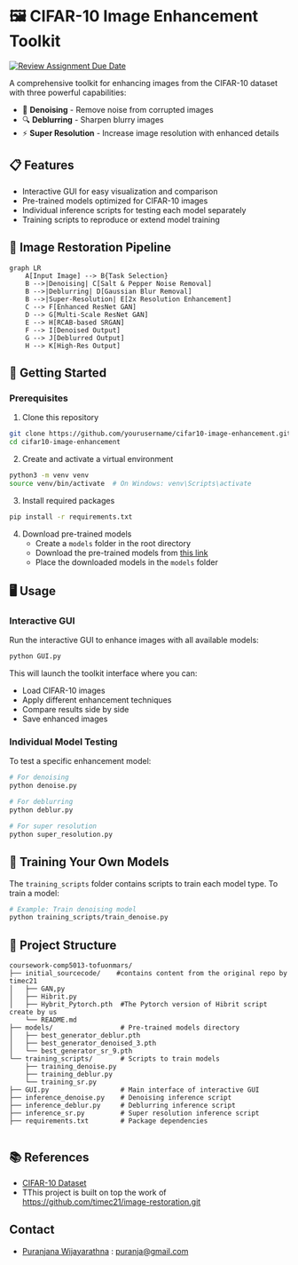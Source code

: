 # 🖼️ CIFAR-10 Image Enhancement Toolkit

[![Review Assignment Due Date](https://classroom.github.com/assets/deadline-readme-button-22041afd0340ce965d47ae6ef1cefeee28c7c493a6346c4f15d667ab976d596c.svg)](https://classroom.github.com/a/Ui7Z-_ux)

A comprehensive toolkit for enhancing images from the CIFAR-10 dataset with three powerful capabilities:

- 🧹 **Denoising** - Remove noise from corrupted images
- 🔍 **Deblurring** - Sharpen blurry images
- ⚡ **Super Resolution** - Increase image resolution with enhanced details

## 📋 Features

- Interactive GUI for easy visualization and comparison
- Pre-trained models optimized for CIFAR-10 images
- Individual inference scripts for testing each model separately
- Training scripts to reproduce or extend model training

## 🔄 Image Restoration Pipeline

```mermaid
graph LR
    A[Input Image] --> B{Task Selection}
    B -->|Denoising| C[Salt & Pepper Noise Removal]
    B -->|Deblurring| D[Gaussian Blur Removal]
    B -->|Super-Resolution| E[2x Resolution Enhancement]
    C --> F[Enhanced ResNet GAN]
    D --> G[Multi-Scale ResNet GAN]
    E --> H[RCAB-based SRGAN]
    F --> I[Denoised Output]
    G --> J[Deblurred Output]
    H --> K[High-Res Output]
```
## 🚀 Getting Started

### Prerequisites

1. Clone this repository
```bash
git clone https://github.com/yourusername/cifar10-image-enhancement.git
cd cifar10-image-enhancement
```

2. Create and activate a virtual environment
```bash
python3 -m venv venv
source venv/bin/activate  # On Windows: venv\Scripts\activate
```

3. Install required packages
```bash
pip install -r requirements.txt
```

4. Download pre-trained models
   - Create a `models` folder in the root directory
   - Download the pre-trained models from [this link](https://liveplymouthac-my.sharepoint.com/:f:/g/personal/pathirage_wijayarathna_postgrad_plymouth_ac_uk/Eq-PRdY3n_FHo5imC2ir7pUB2UZED49zVFWwJ0ImpOJ_GQ?e=WbEMfo)
   - Place the downloaded models in the `models` folder

## 🖥️ Usage

### Interactive GUI

Run the interactive GUI to enhance images with all available models:

```bash
python GUI.py
```

This will launch the toolkit interface where you can:
- Load CIFAR-10 images
- Apply different enhancement techniques
- Compare results side by side
- Save enhanced images

### Individual Model Testing

To test a specific enhancement model:

```bash
# For denoising
python denoise.py

# For deblurring
python deblur.py

# For super resolution
python super_resolution.py
```

## 🧠 Training Your Own Models

The `training_scripts` folder contains scripts to train each model type. To train a model:

```bash
# Example: Train denoising model
python training_scripts/train_denoise.py
```

## 📁 Project Structure

```
coursework-comp5013-tofuonmars/
├── initial_sourcecode/    #contains content from the original repo by timec21
│   ├── GAN,py   
│   ├── Hibrit.py
│   ├── Hybrit_Pytorch.pth  #The Pytorch version of Hibrit script create by us
    └── README.md    
├── models/                 # Pre-trained models directory
│   ├── best_generator_deblur.pth
│   ├── best_generator_denoised_3.pth
│   └── best_generator_sr_9.pth
└── training_scripts/       # Scripts to train models
    ├── training_denoise.py
    ├── training_deblur.py
    └── training_sr.py
├── GUI.py                  # Main interface of interactive GUI
├── inference_denoise.py    # Denoising inference script
├── inference_deblur.py     # Deblurring inference script
├── inference_sr.py         # Super resolution inference script
├── requirements.txt        # Package dependencies


```

## 📚 References

- [CIFAR-10 Dataset](https://www.cs.toronto.edu/~kriz/cifar.html)
- TThis project is built on top the work of https://github.com/timec21/image-restoration.git



## Contact

- [Puranjana Wijayarathna](https://github.com/puranjanaaa) : puranja@gmail.com
